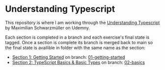 # Understanding Typescript

This repository is where I am working through the [Understanding Typescript](https://www.udemy.com/course/understanding-typescript) by Maximilian Schwarzmüller on Udemny.

Each section is completed in a branch and each exercise's final state is tagged. Once a section is complete its branch is merged back to main so the final state is availible in folder with the same name as the section:
* [Section 1: Getting Started](Section%201%3A%20Getting%20Started) on branch: [01-getting-started](https://github.com/jonsmorrow/UNDERSTANDING-TS/tree/01-getting-started)
* [Section 2: TypeScript Basics & Basic Types](Section%202%3A%20TypeScript%20Basics%20%26%20Basic%20Types) on branch: [02-basics](https://github.com/jonsmorrow/UNDERSTANDING-TS/tree/02-basics)
